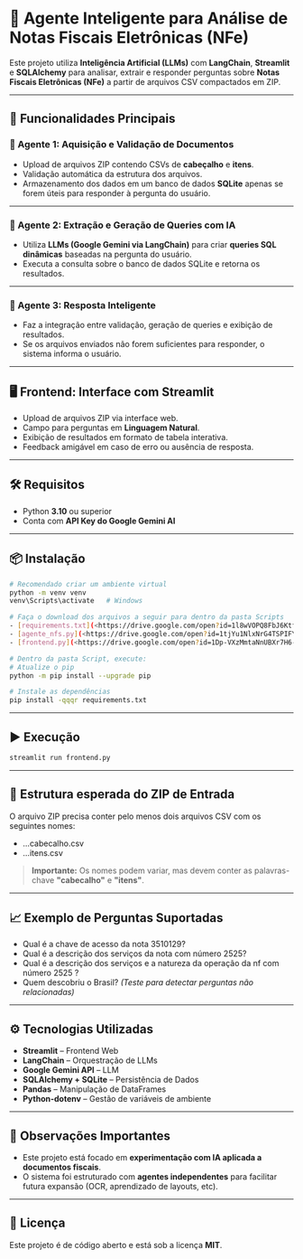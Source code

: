 # 📄 Agente Inteligente para Análise de Notas Fiscais Eletrônicas (NFe)

Este projeto utiliza **Inteligência Artificial (LLMs)** com **LangChain**, **Streamlit** e **SQLAlchemy** para analisar, extrair e responder perguntas sobre **Notas Fiscais Eletrônicas (NFe)** a partir de arquivos CSV compactados em ZIP.

---

## 🚀 Funcionalidades Principais

### 🧠 Agente 1: Aquisição e Validação de Documentos

- Upload de arquivos ZIP contendo CSVs de **cabeçalho** e **itens**.
- Validação automática da estrutura dos arquivos.
- Armazenamento dos dados em um banco de dados **SQLite** apenas se forem úteis para responder à pergunta do usuário.

---

### 🧪 Agente 2: Extração e Geração de Queries com IA

- Utiliza **LLMs (Google Gemini via LangChain)** para criar **queries SQL dinâmicas** baseadas na pergunta do usuário.
- Executa a consulta sobre o banco de dados SQLite e retorna os resultados.

---

### 💬 Agente 3: Resposta Inteligente

- Faz a integração entre validação, geração de queries e exibição de resultados.
- Se os arquivos enviados não forem suficientes para responder, o sistema informa o usuário.

---

## 🖥️ Frontend: Interface com Streamlit

- Upload de arquivos ZIP via interface web.
- Campo para perguntas em **Linguagem Natural**.
- Exibição de resultados em formato de tabela interativa.
- Feedback amigável em caso de erro ou ausência de resposta.

---

## 🛠️ Requisitos

- Python **3.10** ou superior
- Conta com **API Key do Google Gemini AI**

---

## 📦 Instalação

```bash
# Recomendado criar um ambiente virtual
python -m venv venv
venv\Scripts\activate   # Windows

# Faça o download dos arquivos a seguir para dentro da pasta Scripts
- [requirements.txt](<https://drive.google.com/open?id=1l8wVOPQ8FbJ6KtfNlPCJR5hYS2jsrkFh&usp=drive_fs>)
- [agente_nfs.py](<https://drive.google.com/open?id=1tjYu1NlxNrG4TSPIFY4vz6M495uRD-ba&usp=drive_fs>) 
- [frontend.py](<https://drive.google.com/open?id=1Dp-VXzMmtaNnUBXr7H6-bAOhY9yD1OF4&usp=drive_fs>)

# Dentro da pasta Script, execute:
# Atualize o pip
python -m pip install --upgrade pip

# Instale as dependências
pip install -qqqr requirements.txt
```

---

## ▶️ Execução

```bash
streamlit run frontend.py
```

---

## 📂 Estrutura esperada do ZIP de Entrada

O arquivo ZIP precisa conter pelo menos dois arquivos CSV com os seguintes nomes:

- ...cabecalho.csv
- ...itens.csv

> **Importante:** Os nomes podem variar, mas devem conter as palavras-chave **"cabecalho"** e **"itens"**.

---

## 📈 Exemplo de Perguntas Suportadas

- Qual é a chave de acesso da nota 3510129?
- Qual é a descrição dos serviços da nota com número 2525?
- Qual é a descrição dos serviços e a natureza da operação da nf com número 2525 ?
- Quem descobriu o Brasil? *(Teste para detectar perguntas não relacionadas)*

---

## ⚙️ Tecnologias Utilizadas

- **Streamlit** – Frontend Web
- **LangChain** – Orquestração de LLMs
- **Google Gemini API** – LLM
- **SQLAlchemy + SQLite** – Persistência de Dados
- **Pandas** – Manipulação de DataFrames
- **Python-dotenv** – Gestão de variáveis de ambiente

---

## 📌 Observações Importantes

- Este projeto está focado em **experimentação com IA aplicada a documentos fiscais**.
- O sistema foi estruturado com **agentes independentes** para facilitar futura expansão (OCR, aprendizado de layouts, etc).

---

## 📃 Licença

Este projeto é de código aberto e está sob a licença **MIT**.
